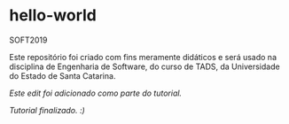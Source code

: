# hello-world
SOFT2019

Este repositório foi criado com fins meramente didáticos e será usado na disciplina de Engenharia de Software, do curso de TADS, 
da Universidade do Estado de Santa Catarina.

*Este edit foi adicionado como parte do tutorial.*

*Tutorial finalizado. :)*
